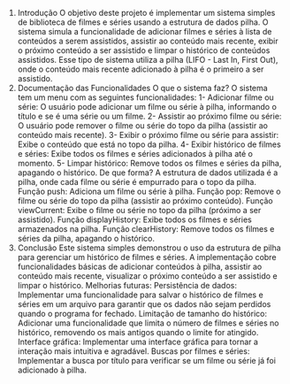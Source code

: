 1. Introdução
O objetivo deste projeto é implementar um sistema simples de biblioteca de filmes e séries usando a estrutura de dados pilha. O sistema simula a funcionalidade de adicionar filmes e séries à lista de conteúdos a serem assistidos, assistir ao conteúdo mais recente, exibir o próximo conteúdo a ser assistido e limpar o histórico de conteúdos assistidos.
Esse tipo de sistema utiliza a pilha (LIFO - Last In, First Out), onde o conteúdo mais recente adicionado à pilha é o primeiro a ser assistido.
2. Documentação das Funcionalidades
O que o sistema faz?
O sistema tem um menu com as seguintes funcionalidades:
1- Adicionar filme ou série: O usuário pode adicionar um filme ou série à pilha, informando o título e se é uma série ou um filme.
2- Assistir ao próximo filme ou série: O usuário pode remover o filme ou série do topo da pilha (assistir ao conteúdo mais recente).
3- Exibir o próximo filme ou série para assistir: Exibe o conteúdo que está no topo da pilha.
4- Exibir histórico de filmes e séries: Exibe todos os filmes e séries adicionados à pilha até o momento.
5- Limpar histórico: Remove todos os filmes e séries da pilha, apagando o histórico.
De que forma?
A estrutura de dados utilizada é a pilha, onde cada filme ou série é empurrado para o topo da pilha.
Função push: Adiciona um filme ou série à pilha.
Função pop: Remove o filme ou série do topo da pilha (assistir ao próximo conteúdo).
Função viewCurrent: Exibe o filme ou série no topo da pilha (próximo a ser assistido).
Função displayHistory: Exibe todos os filmes e séries armazenados na pilha.
Função clearHistory: Remove todos os filmes e séries da pilha, apagando o histórico.
3. Conclusão
Este sistema simples demonstrou o uso da estrutura de pilha para gerenciar um histórico de filmes e séries. A implementação cobre funcionalidades básicas de adicionar conteúdos à pilha, assistir ao conteúdo mais recente, visualizar o próximo conteúdo a ser assistido e limpar o histórico.
Melhorias futuras:
Persistência de dados: Implementar uma funcionalidade para salvar o histórico de filmes e séries em um arquivo para garantir que os dados não sejam perdidos quando o programa for fechado.
Limitação de tamanho do histórico: Adicionar uma funcionalidade que limita o número de filmes e séries no histórico, removendo os mais antigos quando o limite for atingido.
Interface gráfica: Implementar uma interface gráfica para tornar a interação mais intuitiva e agradável.
Buscas por filmes e séries: Implementar a busca por título para verificar se um filme ou série já foi adicionado à pilha.
